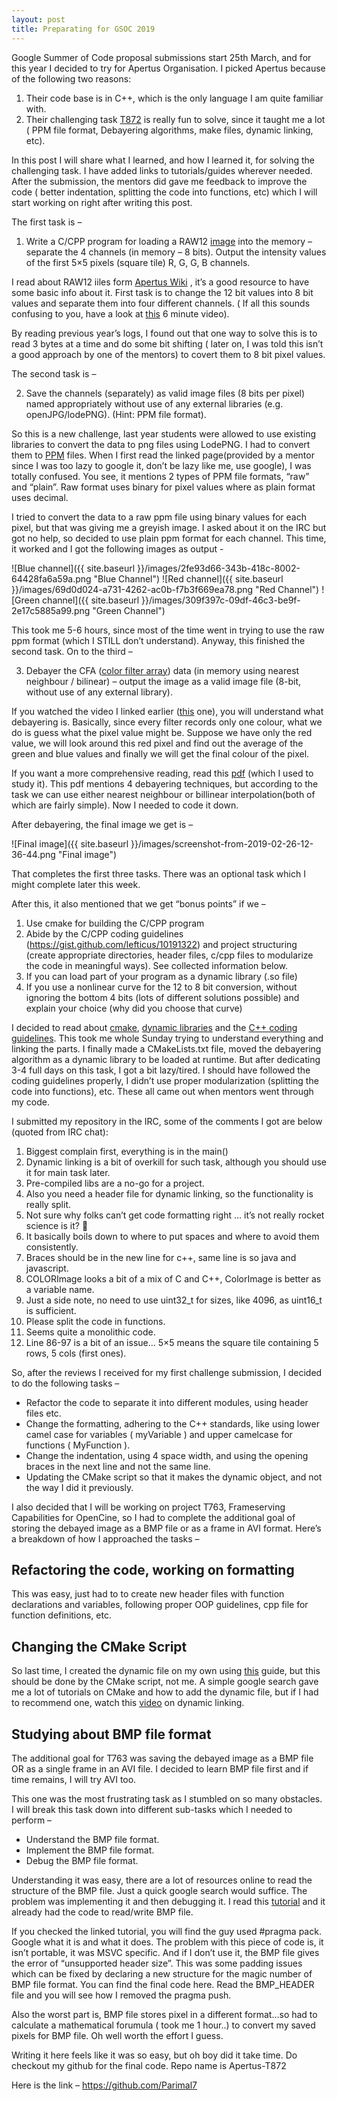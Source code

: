 ```yaml
---
layout: post
title: Preparating for GSOC 2019
---
```


Google Summer of Code proposal submissions start 25th March, and for this year I decided to try for Apertus Organisation. I picked Apertus because of the following two reasons:

1. Their code base is in C++, which is the only language I am quite familiar with.
2. Their challenging task [T872](https://lab.apertus.org/T872) is really fun to solve, since it taught me a lot ( PPM file format, Debayering algorithms, make files, dynamic linking, etc).

In this post I will share what I learned, and how I learned it, for solving the challenging task. I have added links to tutorials/guides wherever needed. After the submission, the mentors did gave me feedback to improve the code ( better indentation, splitting the code into functions, etc) which I will start working on right after writing this post.

The first task is –

1. Write a C/CPP program for loading a RAW12 [image](https://gist.github.com/lefticus/10191322) into the memory – separate the 4 channels (in memory – 8 bits). Output the intensity values of the first 5×5 pixels (square tile) R, G, G, B channels.

I read about RAW12 iiles form [Apertus Wiki](https://wiki.apertus.org/index.php/RAW12) , it’s a good resource to have some basic info about it. First task is to change the 12 bit values into 8 bit values and separate them into four different channels. ( If all this sounds confusing to you, have a look at [this](https://www.youtube.com/watch?v=LWxu4rkZBLw) 6 minute video).

By reading previous year’s logs, I found out that one way to solve this is to read 3 bytes at a time and do some bit shifting ( later on, I was told this isn’t a good approach by one of the mentors) to covert them to 8 bit pixel values.

The second task is –

2. Save the channels (separately) as valid image files (8 bits per pixel) named appropriately without use of any external libraries (e.g. openJPG/lodePNG). (Hint: PPM file format).

So this is a new challenge, last year students were allowed to use existing libraries to convert the data to png files using LodePNG. I had to convert them to [PPM](http://netpbm.sourceforge.net/doc/ppm.html) files. When I first read the linked page(provided by a mentor since I was too lazy to google it, don’t be lazy like me, use google), I was totally confused. You see, it mentions 2 types of PPM file formats, “raw” and “plain”. Raw format uses binary for pixel values where as plain format uses decimal.

I tried to convert the data to a raw ppm file using binary values for each pixel, but that was giving me a greyish image. I asked about it on the IRC but got no help, so decided to use plain ppm format for each channel. This time, it worked and I got the following images as output -

![Blue channel]({{ site.baseurl }}/images/2fe93d66-343b-418c-8002-64428fa6a59a.png "Blue Channel")
![Red channel]({{ site.baseurl }}/images/69d0d024-a731-4262-ac0b-f7b3f669ea78.png "Red Channel")
![Green channel]({{ site.baseurl }}/images/309f397c-09df-46c3-be9f-2e17c5885a99.png "Green Channel")

This took me 5-6 hours, since most of the time went in trying to use the raw ppm format (which I STILL don’t understand). Anyway, this finished the second task. On to the third –

3. Debayer the CFA ([color filter array](https://en.wikipedia.org/wiki/Color_filter_array)) data (in memory using nearest neighbour / bilinear) – output the image as a valid image file (8-bit, without use of any external library).

If you watched the video I linked earlier ([this](https://www.youtube.com/watch?v=LWxu4rkZBLw) one), you will understand what debayering is. Basically, since every filter records only one colour, what we do is guess what the pixel value might be. Suppose we have only the red value, we will look around this red pixel and find out the average of the green and blue values and finally we will get the final colour of the pixel.

If you want a more comprehensive reading, read this [pdf](http://www.stark-labs.com/craig/articles/assets/Debayering_API.pdf) (which I used to study it). This pdf mentions 4 debayering techniques, but according to the task we can use either nearest neighbour or billinear interpolation(both of which are fairly simple). Now I needed to code it down.

After debayering, the final image we get is –

![Final image]({{ site.baseurl }}/images/screenshot-from-2019-02-26-12-36-44.png "Final image")

That completes the first three tasks. There was an optional task which I might complete later this week.

After this, it also mentioned that we get “bonus points” if we –

1. Use cmake for building the C/CPP program
2. Abide by the C/CPP coding guidelines (https://gist.github.com/lefticus/10191322) and project structuring (create appropriate directories, header files, c/cpp files to modularize the code in meaningful ways). See collected information below.
3. If you can load part of your program as a dynamic library (.so file)
4. If you use a nonlinear curve for the 12 to 8 bit conversion, without ignoring the bottom 4 bits (lots of different solutions possible) and explain your choice (why did you choose that curve)

I decided to read about [cmake](https://cmake.org/cmake-tutorial/), [dynamic libraries](https://www.geeksforgeeks.org/working-with-shared-libraries-set-2/) and the [C++ coding guidelines](https://gist.github.com/lefticus/10191322).  This took me whole Sunday trying to understand everything and linking the parts. I finally made a CMakeLists.txt file, moved the debayering algorithm as a dynamic library to be loaded at runtime. But after dedicating 3-4 full days on this task, I got a bit lazy/tired. I should have followed the coding guidelines properly, I didn’t use proper modularization (splitting the code into functions), etc. These all came out when mentors went through my code.

I submitted my repository in the IRC, some of the comments I got are below (quoted from IRC chat):

1. Biggest complain first, everything is in the main()
2. Dynamic linking is a bit of overkill for such task, although you should use it for main task later.
3. Pre-compiled libs are a no-go for a project.
4. Also you need a header file for dynamic linking, so the functionality is really split.
5. Not sure why folks can’t get code formatting right … it’s not really rocket science is it? 🙂
6. It basically boils down to where to put spaces and where to avoid them consistently.
7. Braces should be in the new line for c++, same line is so java and javascript.
8. COLORImage looks a bit of a mix of C and C++, ColorImage is better as a variable name.
9. Just a side note, no need to use uint32_t for sizes, like 4096, as uint16_t is sufficient.
10. Please split the code in functions.
11. Seems quite a monolithic code.
12. Line 86-97 is a bit of an issue… 5×5 means the square tile containing 5 rows, 5 cols (first ones).

So, after the reviews I received for my first challenge submission, I decided to do the following tasks –

- Refactor the code to separate it into different modules, using header files etc.
- Change the formatting, adhering to the C++ standards, like using lower camel case for variables ( myVariable ) and upper camelcase for functions ( MyFunction ).
- Change the indentation, using 4 space width, and using the opening braces in the next line and not the same line.
- Updating the CMake script so that it makes the dynamic object, and not the way I did it previously.

I also decided that I will be working on project T763, Frameserving Capabilities for OpenCine, so I had to complete the additional goal of storing the debayed image as a BMP file or as a frame in AVI format. Here’s a breakdown of how I approached the tasks –

## Refactoring the code, working on formatting

This was easy, just had to to create new header files with function declarations and variables, following proper OOP guidelines, cpp file for function definitions, etc.

## Changing the CMake Script

So last time, I created the dynamic file on my own using [this](https://www.geeksforgeeks.org/static-vs-dynamic-libraries/) guide, but this should be done by the CMake script, not me. A simple google search gave me a lot of tutorials on CMake and how to add the dynamic file, but if I had to recommend one, watch this [video](https://www.youtube.com/watch?v=pLy69V2F_8M) on dynamic linking.

## Studying about BMP file format

The additional goal for T763 was saving the debayed image as a BMP file OR as a single frame in an AVI file. I decided to learn BMP file first and if time remains, I will try AVI too.

This one was the most frustrating task as I stumbled on so many obstacles. I will break this task down into different sub-tasks which I needed to perform –

- Understand the BMP file format.
- Implement the BMP file format.
- Debug the BMP file format.

Understanding it was easy, there are a lot of resources online to read the structure of the BMP file. Just a quick google search would suffice. The problem was implementing it and then debugging it. I read this [tutorial](https://solarianprogrammer.com/2018/11/19/cpp-reading-writing-bmp-images/) and it already had the code to read/write BMP file.

If you checked the linked tutorial, you will find the guy used #pragma pack. Google what it is and what it does. The problem with this piece of code is, it isn’t portable, it was MSVC specific. And if I don’t use it, the BMP file gives the error of “unsupported header size”. This was some padding issues which can be fixed by declaring a new structure for the magic number of BMP file format. You can find the final code here. Read the BMP_HEADER file and you will see how I removed the pragma push.

Also the worst part is, BMP file stores pixel in a different format…so had to calculate a mathematical forumula ( took me 1 hour..) to convert my saved pixels for BMP file. Oh well worth the effort I guess.

Writing it here feels like it was so easy, but oh boy did it take time. Do checkout my github for the final code. Repo name is Apertus-T872

Here is the link – https://github.com/Parimal7
